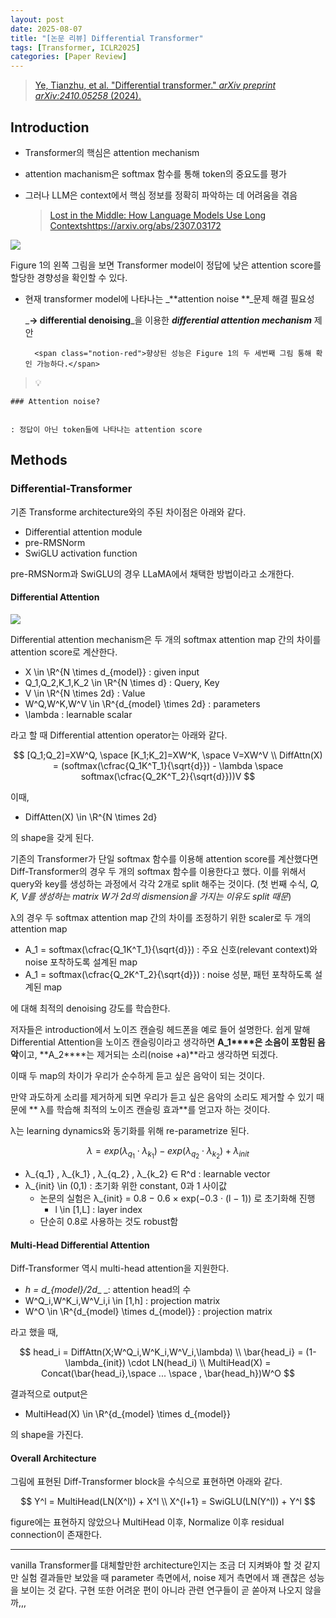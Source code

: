 ```yaml
---
layout: post
date: 2025-08-07
title: "[논문 리뷰] Differential Transformer"
tags: [Transformer, ICLR2025]
categories: [Paper Review]
---
```


> [Ye, Tianzhu, et al. "Differential transformer." ](https://arxiv.org/abs/2410.05258)[_arXiv preprint arXiv:2410.05258_](https://arxiv.org/abs/2410.05258)[ (2024).](https://arxiv.org/abs/2410.05258)



## Introduction

- Transformer의 핵심은 attention mechanism
- attention machanism은 softmax 함수를 통해 token의 중요도를 평가
- 그러나 LLM은 context에서 핵심 정보를 정확히 파악하는 데 어려움을 겪음

	> [Lost in the Middle: How Language Models Use Long Contextshttps://arxiv.org/abs/2307.03172](https://arxiv.org/abs/2307.03172)


![](https://prod-files-secure.s3.us-west-2.amazonaws.com/542b861c-36a8-4051-84e5-8804b6728dba/9083ea56-691a-4752-ae26-47f403431ac8/image.png?X-Amz-Algorithm=AWS4-HMAC-SHA256&X-Amz-Content-Sha256=UNSIGNED-PAYLOAD&X-Amz-Credential=ASIAZI2LB4662CUVZQUP%2F20250829%2Fus-west-2%2Fs3%2Faws4_request&X-Amz-Date=20250829T090104Z&X-Amz-Expires=3600&X-Amz-Security-Token=IQoJb3JpZ2luX2VjEGAaCXVzLXdlc3QtMiJHMEUCICLfPYlTi012J5JiDRxPRrkbCf3kWCoOZ47K9WoGSOFlAiEAu%2BlEthopCyzvhqpeOxFq2euYYdNM67n6U9TYbyrqeMwqiAQIuf%2F%2F%2F%2F%2F%2F%2F%2F%2F%2FARAAGgw2Mzc0MjMxODM4MDUiDLQGdQo64SQh1oswWSrcA08YRQX1jBiEsG0KhqeJIMNqT9ImFdPG%2BVK0c%2B2zh0ygRtKOcfjD6KyX4DD%2BcC5XhuFJ5vziaoCFMFTizwn5JPubshf%2BysKw1D5jcp%2FOuvjpVpgkLkAUJs6R1cW0p%2FWqjzbo9%2BhZMzl4opGLc2T%2FlcmTTQUeq6SP64qVXuqxi%2FY55caQxvVNT1tHLw9kjePp38n2WQ7wQdZKYAeNPwOvUkWvw9oIqTcYjfRiECzk67%2FMXoAcndOM7LT%2F0Eg%2FgmHJchNyWzomz6HRfQt%2FSgh%2F56Q24cMnaT77Ys3tOxIUpNMHdvA8cP3bB%2BMY6bkIDTeF4KmpzZmvX9BACZy4EGF4Crrardp1bNKoeAv4E5KS6HOxi%2BDinAsk1nuOz0s7bR25xx7AhmFXGl6Umv42yJN13Uv0vo%2BtJFwFhTm1o%2FKH%2FqH66efg39rQ3576Zt%2F6JFnzl4LJM%2B6RGfUvnZ%2BtbGRCPGIVHe2nbnUcrCa4%2FPJiy8gWo78Mcyv1SC8YXb8XmAL6vF4V6KLHW3Icb3KA%2BaIXUn1taeezVyAWhWFm7aC9wnZhIVapO%2B8P7K3dW4bbuUoAPw5b8azgAzB11vTIiStB6TWnez%2BOkDkewEKI1rfy97z5mUzlq3AtC%2B0auoUNMKC0xcUGOqUBofY3qshmF1AEdYVOrKCBdn7hKd1708s1R%2F9dHOqGs2dPfCkIm%2BdPHWAcLa4aGwJzb007KESQcfqcnZ7ft%2BMFUjG8RUxBTgzJqu8fBNt1koCft%2FcWU3KD3jVGLQOQ%2BWHLEQAGDzyOq2DKGJuRu2mzVJmLQkWaNsrHLR5%2BZU53pzZOtJ3MpUhTVlQzJ7U1Pxj5g6%2BODoxDCc%2BJjBaZcZ7IpeAiLcwz&X-Amz-Signature=f0aa5f05916be9a27a7bb88910656bd5cbed8069745c070ec7602ab942283dc3&X-Amz-SignedHeaders=host&x-amz-checksum-mode=ENABLED&x-id=GetObject)


Figure 1의 왼쪽 그림을 보면 Transformer model이 정답에 낮은 attention score를 할당한 경향성을 확인할 수 있다.

- 현재 transformer model에 나타나는 _**attention noise **_문제 해결 필요성

	_**→ differential denoising**_을 이용한 _**differential attention mechanism**_ 제안


		<span class="notion-red">향상된 성능은 Figure 1의 두 세번째 그림 통해 확인 가능하다.</span>


> 💡 


	### Attention noise?


	: 정답이 아닌 token들에 나타나는 attention score



## Methods



### Differential-Transformer


기존 Transforme architecture와의 주된 차이점은 아래와 같다.

- Differential attention module
- pre-RMSNorm
- SwiGLU activation function

pre-RMSNorm과 SwiGLU의 경우 LLaMA에서 채택한 방법이라고 소개한다.



#### Differential Attention


![](https://prod-files-secure.s3.us-west-2.amazonaws.com/542b861c-36a8-4051-84e5-8804b6728dba/116d70b2-1963-4810-9167-f4c7d8a06e8f/image.png?X-Amz-Algorithm=AWS4-HMAC-SHA256&X-Amz-Content-Sha256=UNSIGNED-PAYLOAD&X-Amz-Credential=ASIAZI2LB4662CUVZQUP%2F20250829%2Fus-west-2%2Fs3%2Faws4_request&X-Amz-Date=20250829T090104Z&X-Amz-Expires=3600&X-Amz-Security-Token=IQoJb3JpZ2luX2VjEGAaCXVzLXdlc3QtMiJHMEUCICLfPYlTi012J5JiDRxPRrkbCf3kWCoOZ47K9WoGSOFlAiEAu%2BlEthopCyzvhqpeOxFq2euYYdNM67n6U9TYbyrqeMwqiAQIuf%2F%2F%2F%2F%2F%2F%2F%2F%2F%2FARAAGgw2Mzc0MjMxODM4MDUiDLQGdQo64SQh1oswWSrcA08YRQX1jBiEsG0KhqeJIMNqT9ImFdPG%2BVK0c%2B2zh0ygRtKOcfjD6KyX4DD%2BcC5XhuFJ5vziaoCFMFTizwn5JPubshf%2BysKw1D5jcp%2FOuvjpVpgkLkAUJs6R1cW0p%2FWqjzbo9%2BhZMzl4opGLc2T%2FlcmTTQUeq6SP64qVXuqxi%2FY55caQxvVNT1tHLw9kjePp38n2WQ7wQdZKYAeNPwOvUkWvw9oIqTcYjfRiECzk67%2FMXoAcndOM7LT%2F0Eg%2FgmHJchNyWzomz6HRfQt%2FSgh%2F56Q24cMnaT77Ys3tOxIUpNMHdvA8cP3bB%2BMY6bkIDTeF4KmpzZmvX9BACZy4EGF4Crrardp1bNKoeAv4E5KS6HOxi%2BDinAsk1nuOz0s7bR25xx7AhmFXGl6Umv42yJN13Uv0vo%2BtJFwFhTm1o%2FKH%2FqH66efg39rQ3576Zt%2F6JFnzl4LJM%2B6RGfUvnZ%2BtbGRCPGIVHe2nbnUcrCa4%2FPJiy8gWo78Mcyv1SC8YXb8XmAL6vF4V6KLHW3Icb3KA%2BaIXUn1taeezVyAWhWFm7aC9wnZhIVapO%2B8P7K3dW4bbuUoAPw5b8azgAzB11vTIiStB6TWnez%2BOkDkewEKI1rfy97z5mUzlq3AtC%2B0auoUNMKC0xcUGOqUBofY3qshmF1AEdYVOrKCBdn7hKd1708s1R%2F9dHOqGs2dPfCkIm%2BdPHWAcLa4aGwJzb007KESQcfqcnZ7ft%2BMFUjG8RUxBTgzJqu8fBNt1koCft%2FcWU3KD3jVGLQOQ%2BWHLEQAGDzyOq2DKGJuRu2mzVJmLQkWaNsrHLR5%2BZU53pzZOtJ3MpUhTVlQzJ7U1Pxj5g6%2BODoxDCc%2BJjBaZcZ7IpeAiLcwz&X-Amz-Signature=8f366fb1dbd9d82de742799597332f46e478544e5cd5998e0a9ba073f205d09f&X-Amz-SignedHeaders=host&x-amz-checksum-mode=ENABLED&x-id=GetObject)


Differential attention mechanism은 두 개의 softmax attention map 간의 차이를 attention score로 계산한다.

- X \in \R^{N \times d\_{model}} : given input
- Q\_1,Q\_2,K\_1,K\_2 \in \R^{N \times d} : Query, Key
- V \in \R^{N \times 2d} : Value
- W^Q,W^K,W^V \in \R^{d\_{model} \times 2d} : parameters
- \lambda : learnable scalar

라고 할 때 Differential attention operator는 아래와 같다.


$$
[Q_1;Q_2]=XW^Q, \space [K_1;K_2]=XW^K, \space V=XW^V \\
DiffAttn(X) = (softmax(\cfrac{Q_1K^T_1}{\sqrt{d}}) - \lambda \space softmax(\cfrac{Q_2K^T_2}{\sqrt{d}}))V
$$


이때,

- DiffAtten(X) \in \R^{N \times 2d}

의 shape을 갖게 된다.


기존의 Transformer가 단일 softmax 함수를 이용해 attention score를 계산했다면 Diff-Transformer의 경우 두 개의 softmax 함수를 이용한다고 했다. 이를 위해서 query와 key를 생성하는 과정에서 각각 2개로 split 해주는 것이다. <span class="notion-red">(첫 번째 수식, </span><span class="notion-red">_Q, K, V를 생성하는 matrix W가 2d의 dismension을 가지는 이유도 split 때문_</span><span class="notion-red">)</span>


 λ의 경우 두 softmax attention map 간의 차이를 조정하기 위한 scaler로 두 개의 attention map

- A\_1 = softmax(\cfrac{Q\_1K^T\_1}{\sqrt{d}}) : 주요 신호(relevant context)와 noise 포착하도록 설계된 map
- A\_1 = softmax(\cfrac{Q\_2K^T\_2}{\sqrt{d}}) : noise 성분, 패턴 포착하도록 설계된 map 

에 대해 최적의 denoising 강도를 학습한다.


저자들은 introduction에서 노이즈 캔슬링 헤드폰을 예로 들어 설명한다. 쉽게 말해 Differential Attention을 노이즈 캔슬링이라고 생각하면 **A\_1****은 소음이 포함된 음악**이고, **A\_2****는 제거되는 소리(noise +a)**라고 생각하면 되겠다. 


이때 두 map의 차이가 우리가 순수하게 듣고 싶은 음악이 되는 것이다. 


만약 과도하게 소리를 제거하게 되면 우리가 듣고 싶은 음악의 소리도 제거할 수 있기 때문에 ** λ를 학습해 최적의 노이즈 캔슬링 효과**를 얻고자 하는 것이다.


λ는 learning dynamics와 동기화를 위해 re-parametrize 된다.


$$
\lambda = exp(\lambda_{q_1} \cdot \lambda_{k_1}) - exp(\lambda_{q_2} \cdot \lambda_{k_2}) + \lambda_{init}
$$

- λ\_{q\_1} , λ\_{k\_1} , λ\_{q\_2} , λ\_{k\_2} ∈ R^d : learnable vector
- λ\_{init} \in (0,1) : 초기화 위한 constant, 0과 1 사이값
	- 논문의 실험은 λ\_{init} = 0.8 − 0.6 × exp(−0.3 · (l − 1)) 로 초기화해 진행
		- l \in [1,L] : layer index
	- 단순히 0.8로 사용하는 것도 robust함


#### **Multi-Head Differential Attention**


Diff-Transformer 역시 multi-head attention을 지원한다.

- _h = d\_{model}/2d__ _: attention head의 수
- W^Q\_i,W^K\_i,W^V\_i,i \in [1,h] : projection matrix
- W^O \in \R^{d\_{model} \times d\_{model}} : projection matrix

라고 했을 때,


$$
head_i = DiffAttn(X;W^Q_i,W^K_i,W^V_i,\lambda) \\
\bar{head_i} = (1-\lambda_{init}) \cdot LN(head_i) \\
MultiHead(X) = Concat(\bar{head_i},\space ... \space , \bar{head_h})W^O
$$


결과적으로 output은

- MultiHead(X) \in \R^{d\_{model} \times d\_{model}}

의 shape을 가진다.



#### Overall Architecture


그림에 표현된 Diff-Transformer block을 수식으로 표현하면 아래와 같다.


$$
Y^l = MultiHead(LN(X^l)) + X^l \\
X^{l+1} = SwiGLU(LN(Y^l)) + Y^l
$$


figure에는 표현하지 않았으나 MultiHead 이후, Normalize 이후 residual connection이 존재한다.


---


vanilla Transformer를 대체할만한 architecture인지는 조금 더 지켜봐야 할 것 같지만 실험 결과들만 보았을 때 parameter 측면에서, noise 제거 측면에서 꽤 괜찮은 성능을 보이는 것 같다. 구현 또한 어려운 편이 아니라 관련 연구들이 곧 쏟아져 나오지 않을까,,,

